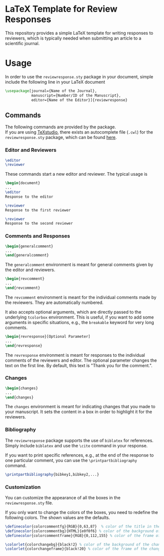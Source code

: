 # LaTeX Template for Review Responses

This repository provides a simple LaTeX template for writing responses to
reviewers, which is typically needed when submitting an article to a scientific
journal.

# Usage

In order to use the `reviewresponse.sty` package in your document, simple include the following line
in your LaTeX document
```latex
\usepackage[journal={Name of the Journal},
            manuscript={Number/ID of the Manuscript},
            editor={Name of the Editor}]{reviewresponse}
```

## Commands
The following commands are provided by the package.  
If you are using [TeXstudio](https://www.texstudio.org/), there exists an
autocomplete file (`.cwl`) for the `reviewresponse.sty` package, which can be
found [here](https://gist.github.com/klb2/29f6fffeac8cc79e3b3f79e980a6b9e3).

### Editor and Reviewers
```latex
\editor
\reviewer
```
These commands start a new editor and reviewer.
The typical usage is
```latex
\begin{document}
...
\editor
Response to the editor

\reviewer
Response to the first reviewer

\reviewer
Response to the second reviewer
```

### Comments and Responses
```latex
\begin{generalcomment}
...
\end{generalcomment}
```
The `generalcomment` environment is meant for general comments given by the
editor and reviewers.



```latex
\begin{revcomment}
...
\end{revcomment}
```
The `revcomment` environment is meant for the individual comments made by the
reviewers.
They are automatically numbered.

It also accepts optional arguments, which are directly passed to the underlying
`tcolorbox` environment.
This is useful, if you want to add some arguments in specific situations, e.g.,
the `breakable` keyword for very long comments.


```latex
\begin{revresponse}[Optional Parameter]
...
\end{revresponse}
```
The `revresponse` environment is meant for responses to the individual comments
of the reviewers and editor.
The optional parameter changes the text on the first line.
By default, this text is "Thank you for the comment.".



### Changes
```latex
\begin{changes}
...
\end{changes}
```
The `changes` environment is meant for indicating changes that you made to your
manuscript.
It sets the content in a box in order to highlight it for the reviewers.


### Bibliography
The `reviewresponse` package supports the use of `biblatex` for references.
Simply include `biblatex` and use the `\cite` command in your response.

If you want to print specific references, e.g., at the end of the response to
one particular comment, you can use the `\printpartbibliography` command.
```latex
\printpartbibliography{bibkey1,bibkey2,...}
```



### Customization
You can customize the appearance of all the boxes in the `reviewresponse.sty`
file.

If you only want to change the colors of the boxes, you need to redefine the
following colors.
The shown values are the defaults.
```latex
\definecolor{colorcommentfg}{RGB}{0,63,87}  % color of the title in the comment box
\definecolor{colorcommentbg}{HTML}{e0f0f6} % color of the background of the comment box
\definecolor{colorcommentframe}{RGB}{0,112,155} % color of the frame of the comment box

\colorlet{colorchangebg}{black!2} % color of the background of the changes box
\colorlet{colorchangeframe}{black!20} % color of the frame of the changes box
```
